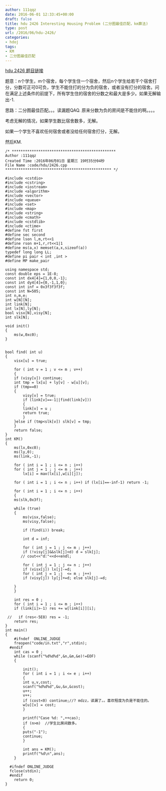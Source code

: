 ```yaml
---
author: 111qqz
date: 2016-06-01 12:33:45+00:00
draft: false
title: hdu 2426 Interesting Housing Problem (二分图最佳匹配，km算法)
type: post
url: /2016/06/hdu-2426/
categories:
- hdoj
tags:
- KM
- 二分图最佳匹配
---
```


[hdu 2426 题目链接](http://acm.hdu.edu.cn/showproblem.php?pid=2426)

题意：n个学生，m个宿舍，每个学生住一个宿舍，然后n个学生给若干个宿舍打分，分数可正可0可负，学生不能住打的分为负的宿舍，或者没有打分的宿舍。问在满足上述条件的前提下，所有学生住的宿舍的分数之和最大是多少。如果无解输出-1.



思路：二分图最佳匹配。。。读漏题QAQ. 原来分数为负的房间是不能住的啊。。。。

考虑无解的情况，如果学生数比宿舍数多，无解。

如果一个学生不喜欢任何宿舍或者没给任何宿舍打分，无解。

然后KM.


 

    
    /* ***********************************************
    Author :111qqz
    Created Time :2016年06月01日 星期三 19时35分04秒
    File Name :code/hdu/2426.cpp
    ************************************************ */
    
    #include <cstdio>
    #include <cstring>
    #include <iostream>
    #include <algorithm>
    #include <vector>
    #include <queue>
    #include <set>
    #include <map>
    #include <string>
    #include <cmath>
    #include <cstdlib>
    #include <ctime>
    #define fst first
    #define sec second
    #define lson l,m,rt<<1
    #define rson m+1,r,rt<<1|1
    #define ms(a,x) memset(a,x,sizeof(a))
    typedef long long LL;
    #define pi pair < int ,int >
    #define MP make_pair
    
    using namespace std;
    const double eps = 1E-8;
    const int dx4[4]={1,0,0,-1};
    const int dy4[4]={0,-1,1,0};
    const int inf = 0x3f3f3f3f;
    const int N=505;
    int n,m,e;
    int w[N][N];
    int link[N];
    int lx[N],ly[N];
    bool visx[N],visy[N];
    int slk[N];
    
    void init()
    {
        ms(w,0xc0);
    }
    
    
    bool find( int u)
    {
        visx[u] = true;
    
        for ( int v = 1 ; v <= m ; v++)
        {
    	if (visy[v]) continue;
    	int tmp = lx[u] + ly[v] - w[u][v];
    	if (tmp==0)
    	{
    	    visy[v] = true;
    	    if (link[v]==-1||find(link[v]))
    	    {
    		link[v] = u ;
    		return true;
    	    }
    	}else if (tmp<slk[v]) slk[v] = tmp;
        }
        return false;
    }
    int KM()
    {
        ms(lx,0xc0);
        ms(ly,0);
        ms(link,-1);
    
        for ( int i = 1 ; i <= n ; i++)
    	for ( int j = 1 ; j <= m ; j++)
    	    lx[i] = max(lx[i],w[i][j]);
    
        for ( int i = 1 ; i <= n ; i++) if (lx[i]==-inf-1) return -1; 
    
        for ( int i = 1 ; i <= n ; i++)
        {
    	ms(slk,0x3f);
    
    	while (true)
    	{
    	    ms(visx,false);
    	    ms(visy,false);
    
    	    if (find(i)) break;
    
    	    int d = inf;
    
    	    for ( int j = 1 ; j <= m ; j++)
    		if (!visy[j]&&slk[j]<d) d = slk[j];
    	   // cout<<"d:"<<d<<endl;
    
    	    for ( int j = 1 ; j <= n ; j++)
    		if (visx[j]) lx[j]-=d;
    	    for ( int j = 1 ;j  <= m ; j++)
    		if (visy[j]) ly[j]+=d; else slk[j]-=d;
    
    	}
        }
    
        int res = 0 ;
        for ( int i = 1 ; i <= m ; i++)
    	if (link[i]>-1) res += w[link[i]][i];
        
     //   if (res<-5E8) res = -1;
        return res;
    }
    int main()
    {
    	#ifndef  ONLINE_JUDGE 
    	freopen("code/in.txt","r",stdin);
      #endif
    	int cas = 0 ;
    	while (scanf("%d%d%d",&n,&m,&e)!=EOF)
    	{
    
    	    init();
    	    for ( int i = 1 ; i <= e ; i++)
    	    {
    		int u,v,cost;
    		scanf("%d%d%d",&u,&v,&cost);
    		u++;
    		v++;
    		if (cost<0) continue;//? mdzz，读漏了。。喜欢程度为负是不能住的。
    		w[u][v] = cost;
    	    }
    	    
    	    printf("Case %d: ",++cas);
    	    if (n>m)  //学生比房间数多。
    	    {
    		puts("-1");
    		continue;
    	    }
    
    	    int ans = KM();
    	    printf("%d\n",ans);
    	}
    
      #ifndef ONLINE_JUDGE  
      fclose(stdin);
      #endif
        return 0;
    }
    




